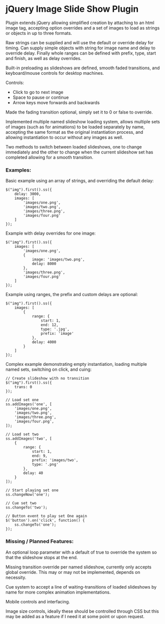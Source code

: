 
# jQuery Image Slide Show Plugin

Plugin extends jQuery allowing simplified creation by attaching to an html image tag, accepting option overrides and a set of images to load as strings or objects in up to three formats.

Raw strings can be supplied and will use the default or override delay for timing.  Can supply simple objects with string for image name and delay to override delay.  Finally whole ranges can be defined with prefix, type, start and finish, as well as delay overrides.

Built-in preloading as slideshows are defined, smooth faded transitions, and keyboard/mouse controls for desktop machines.

Controls:

- Click to go to next image
- Space to pause or continue
- Arrow keys move forwards and backwards

Made the fading transition optional, simply set it to 0 or false to override.

Implemented multiple named slideshow loading system, allows multiple sets of images (such as for animations) to be loaded separately by name, accepting the same format as the original instantiation process, and allowing instantiation to occur without any images as well.

Two methods to switch between loaded slideshows, one to change immediately and the other to change when the current slideshow set has completed allowing for a smooth transition.


### Examples:

Basic example using an array of strings, and overriding the default delay:

	$("img").first().ss({
		delay: 3000,
		images: [
			'images/one.png',
			'images/two.png',
			'images/three.png',
			'images/four.png'
		]
	});


Example with delay overrides for one image:

	$("img").first().ss({
		images: [
			'images/one.png',
			{
				image: 'images/two.png',
				delay: 8000
			},
			'images/three.png',
			'images/four.png'
		]
	});


Example using ranges, the prefix and custom delays are optional:

	$("img").first().ss({
		images: [
			{
				range: {
					start: 1,
					end: 12,
					type: '.jpg',
					prefix: 'image'
				},
				delay: 4000
			}
		]
	});

Complex example demonstrating empty instantiation, loading multiple named sets, switching on click, and cuing:

	// Create slideshow with no transition
	$("img").first().ss({
		trans: 0
	});

	// Load set one
	ss.addImages('one', [
		'images/one.png',
		'images/two.png',
		'images/three.png',
		'images/four.png',
	]);

	// Load set two
	ss.addImages('two', [
		{
			range: {
				start: 1,
				end: 9,
				prefix: 'images/two',
				type: '.png'
			},
			delay: 40
		}
	]);

	// Start playing set one
	ss.changeNow('one');

	// Cue set two
	ss.changeTo('two');

	// Button event to play set One again
	$('button').on('click', function() {
		ss.changeTo('one');
	});


### Missing / Planned Features:

An optional loop parameter with a default of true to override the system so that the slideshow stops at the end.

Missing transition override per named slideshow, currently only accepts global override.  This may or may not be implemented, depends on necessity.

Cue system to accept a line of waiting-transitions of loaded slideshows by name for more complex animation implementations.

Mobile controls and interfacing.

Image size controls, ideally these should be controlled through CSS but this may be added as a feature if I need it at some point or upon request.
